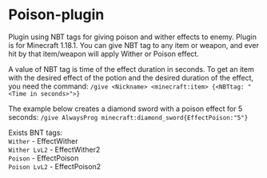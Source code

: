 # Poison-plugin
Plugin using NBT tags for giving poison and wither effects to enemy.
Plugin is for Minecraft 1.18.1.
You can give NBT tag to any item or weapon, and ever hit by that item/weapon will apply Wither or Poison effect.

A value of NBT tag is time of the effect duration in seconds.
To get an item with the desired effect of the potion and the desired duration of the effect, you need the command:
```/give <Nickname> <minecraft:item> {<NBTtag: "<Time in seconds>">}```

The example below creates a diamond sword with a poison effect for 5 seconds:
```/give AlwaysProg minecraft:diamond_sword{EffectPoison:"5"}```
  
  
Exists BNT tags:<br/>
<code>Wither</code> - EffectWither<br/>
<code>Wither LvL2</code> - EffectWither2<br/>
<code>Poison</code> - EffectPoison<br/>
<code>Poison LvL2</code> - EffectPoison2<br/>
